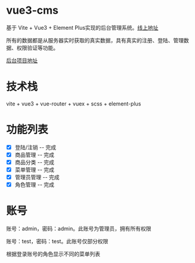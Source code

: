 # vue3-cms

基于 Vite + Vue3 + Element Plus实现的后台管理系统。[线上地址](http://110.42.208.8:5001)

所有的数据都是从服务器实时获取的真实数据，具有真实的注册、登陆、管理数据、权限验证等功能。

[后台项目地址](https://github.com/zhanggin/node-mall)

# 技术栈

vite + vue3 + vue-router + vuex + scss + element-plus

# 功能列表

- [x] 登陆/注销 -- 完成
- [x] 商品管理 -- 完成
- [x] 商品分类 -- 完成
- [x] 菜单管理 -- 完成
- [x] 管理员管理 -- 完成
- [x] 角色管理 -- 完成

# 账号

账号：admin，密码：admin。此账号为管理员，拥有所有权限

账号：test，密码：test。此账号仅部分权限

根据登录账号的角色显示不同的菜单列表
